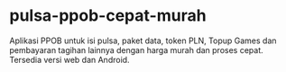 # pulsa-ppob-cepat-murah
Aplikasi PPOB untuk isi pulsa, paket data, token PLN, Topup Games dan pembayaran tagihan lainnya dengan harga murah dan proses cepat. Tersedia versi web dan Android.
